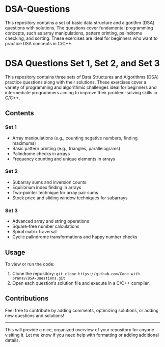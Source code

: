 # DSA-Questions
This repository contains a set of basic data structure and algorithm (DSA) questions with solutions. The questions cover fundamental programming concepts, such as array manipulations, pattern printing, palindrome checking, and sorting. These exercises are ideal for beginners who want to practice DSA concepts in C/C++. 

# DSA Questions Set 1, Set 2, and Set 3

This repository contains three sets of Data Structures and Algorithms (DSA) practice questions along with their solutions. These exercises cover a variety of programming and algorithmic challenges ideal for beginners and intermediate programmers aiming to improve their problem-solving skills in C/C++.

## Contents

### Set 1
- Array manipulations (e.g., counting negative numbers, finding maximums)
- Basic pattern printing (e.g., triangles, parallelograms)
- Palindrome checks in arrays
- Frequency counting and unique elements in arrays

### Set 2
- Subarray sums and inversion counts
- Equilibrium index finding in arrays
- Two-pointer technique for array pair sums
- Stock price and sliding window techniques for subarrays

### Set 3
- Advanced array and string operations
- Square-free number calculations
- Spiral matrix traversal
- Cyclic palindrome transformations and happy number checks

## Usage

To view or run the code:
1. Clone the repository: `git clone https://github.com/Code-with-pranav/DSA-Questions.git`
2. Open each question’s solution file and execute in a C/C++ compiler.

## Contributions

Feel free to contribute by adding comments, optimizing solutions, or adding new questions and solutions!

---

This will provide a nice, organized overview of your repository for anyone visiting it. Let me know if you need help with formatting or adding additional details.
